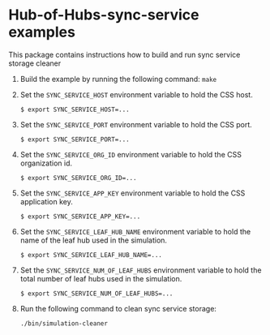 # Hub-of-Hubs-sync-service examples

This package contains instructions how to build and run sync service storage cleaner 

1. Build the example by running the following command: `make`

1. Set the `SYNC_SERVICE_HOST` environment variable to hold the CSS host.
    ```
    $ export SYNC_SERVICE_HOST=...
    ```
    
1. Set the `SYNC_SERVICE_PORT` environment variable to hold the CSS port.
    ```
    $ export SYNC_SERVICE_PORT=...
    ```
    
1. Set the `SYNC_SERVICE_ORG_ID` environment variable to hold the CSS organization id.
    ```
    $ export SYNC_SERVICE_ORG_ID=...
    ```

1. Set the `SYNC_SERVICE_APP_KEY` environment variable to hold the CSS application key.
    ```
    $ export SYNC_SERVICE_APP_KEY=...
    ```
    
1. Set the `SYNC_SERVICE_LEAF_HUB_NAME` environment variable to hold the name of the leaf hub used in the simulation.
    ```
    $ export SYNC_SERVICE_LEAF_HUB_NAME=...
    ```

1. Set the `SYNC_SERVICE_NUM_OF_LEAF_HUBS` environment variable to hold the total number of leaf hubs used in the simulation.
    ```
    $ export SYNC_SERVICE_NUM_OF_LEAF_HUBS=...
    ```  

1. Run the following command to clean sync service storage:  
    ```
    ./bin/simulation-cleaner
    ```
